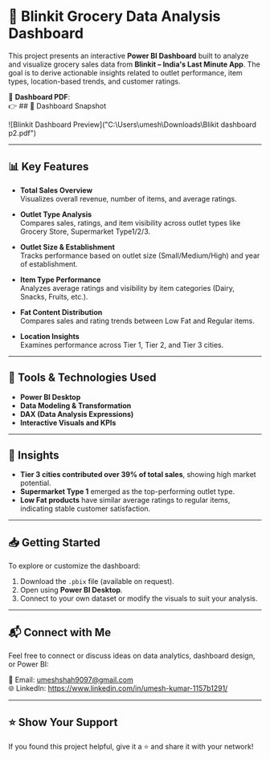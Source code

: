 # 🛒 Blinkit Grocery Data Analysis Dashboard

This project presents an interactive **Power BI Dashboard** built to analyze and visualize grocery sales data from **Blinkit – India's Last Minute App**. The goal is to derive actionable insights related to outlet performance, item types, location-based trends, and customer ratings.

📂 **Dashboard PDF**:  
👉 ## 📸 Dashboard Snapshot

![Blinkit Dashboard Preview]("C:\Users\umesh\Downloads\Blikit dashboard p2.pdf")

---

## 📊 Key Features

- **Total Sales Overview**  
  Visualizes overall revenue, number of items, and average ratings.

- **Outlet Type Analysis**  
  Compares sales, ratings, and item visibility across outlet types like Grocery Store, Supermarket Type1/2/3.

- **Outlet Size & Establishment**  
  Tracks performance based on outlet size (Small/Medium/High) and year of establishment.

- **Item Type Performance**  
  Analyzes average ratings and visibility by item categories (Dairy, Snacks, Fruits, etc.).

- **Fat Content Distribution**  
  Compares sales and rating trends between Low Fat and Regular items.

- **Location Insights**  
  Examines performance across Tier 1, Tier 2, and Tier 3 cities.

---

## 🧰 Tools & Technologies Used

- **Power BI Desktop**  
- **Data Modeling & Transformation**  
- **DAX (Data Analysis Expressions)**  
- **Interactive Visuals and KPIs**

---

## 📌 Insights

- **Tier 3 cities contributed over 39% of total sales**, showing high market potential.  
- **Supermarket Type 1** emerged as the top-performing outlet type.  
- **Low Fat products** have similar average ratings to regular items, indicating stable customer satisfaction.

---

## 📥 Getting Started

To explore or customize the dashboard:

1. Download the `.pbix` file (available on request).
2. Open using **Power BI Desktop**.
3. Connect to your own dataset or modify the visuals to suit your analysis.

---

## 📬 Connect with Me

Feel free to connect or discuss ideas on data analytics, dashboard design, or Power BI:

📧 Email: umeshshah9097@gmail.com  
🌐 LinkedIn: https://www.linkedin.com/in/umesh-kumar-1157b1291/

---

## ⭐️ Show Your Support

If you found this project helpful, give it a ⭐ and share it with your network!

